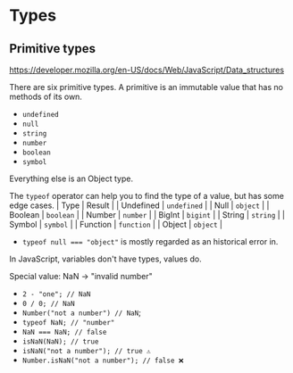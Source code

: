 # Types

## Primitive types

https://developer.mozilla.org/en-US/docs/Web/JavaScript/Data_structures

There are six primitive types. A primitive is an immutable value that has no methods of its own.

- `undefined`
- `null`
- `string`
- `number`
- `boolean`
- `symbol`

Everything else is an Object type.

The `typeof` operator can help you to find the type of a value, but has some edge cases.
| Type | Result |
| Undefined | `undefined` |
| Null | `object` |
| Boolean | `boolean` |
| Number | `number` |
| BigInt | `bigint` |
| String | `string` |
| Symbol | `symbol` |
| Function | `function` |
| Object | `object` |

- `typeof null === "object"` is mostly regarded as an historical error in.

In JavaScript, variables don't have types, values do.

Special value: NaN -> "invalid number"

- `2 - "one"; // NaN`
- `0 / 0; // NaN`
- `Number("not a number") // NaN`;
- `typeof NaN; // "number"`
- `NaN === NaN; // false`
- `isNaN(NaN); // true`
- `isNaN("not a number"); // true ⚠️`
- `Number.isNaN("not a number"); // false ❌`
